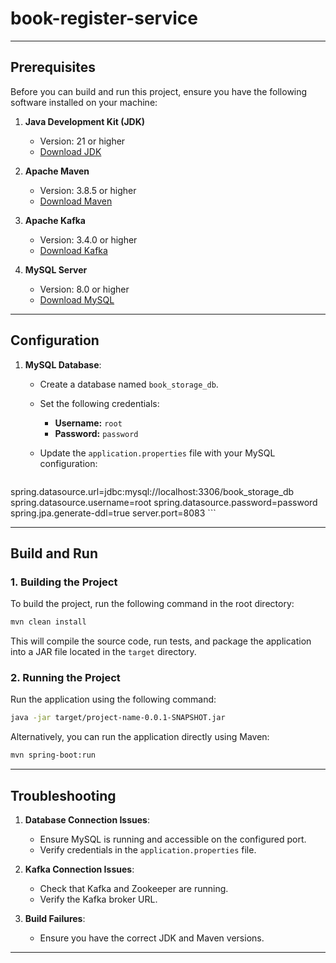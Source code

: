 # book-register-service


---

## Prerequisites

Before you can build and run this project, ensure you have the following software installed on your machine:

1. **Java Development Kit (JDK)**
   - Version: 21 or higher
   - [Download JDK](https://adoptopenjdk.net/)

2. **Apache Maven**
   - Version: 3.8.5 or higher
   - [Download Maven](https://maven.apache.org/download.cgi)

3. **Apache Kafka**
   - Version: 3.4.0 or higher
   - [Download Kafka](https://kafka.apache.org/downloads)

4. **MySQL Server**
   - Version: 8.0 or higher
   - [Download MySQL](https://dev.mysql.com/downloads/mysql/)

---

## Configuration

1. **MySQL Database**:
   - Create a database named `book_storage_db`.
   - Set the following credentials:
     - **Username:** `root`
     - **Password:** `password`
   - Update the `application.properties` file with your MySQL configuration:

     ```properties
spring.datasource.url=jdbc:mysql://localhost:3306/book_storage_db
spring.datasource.username=root
spring.datasource.password=password
spring.jpa.generate-ddl=true
server.port=8083
     ```

---

## Build and Run

### 1. Building the Project

To build the project, run the following command in the root directory:

```bash
mvn clean install
```

This will compile the source code, run tests, and package the application into a JAR file located in the `target` directory.

### 2. Running the Project

Run the application using the following command:

```bash
java -jar target/project-name-0.0.1-SNAPSHOT.jar
```

Alternatively, you can run the application directly using Maven:

```bash
mvn spring-boot:run
```

---


## Troubleshooting

1. **Database Connection Issues**:
   - Ensure MySQL is running and accessible on the configured port.
   - Verify credentials in the `application.properties` file.

2. **Kafka Connection Issues**:
   - Check that Kafka and Zookeeper are running.
   - Verify the Kafka broker URL.

3. **Build Failures**:
   - Ensure you have the correct JDK and Maven versions.

---
